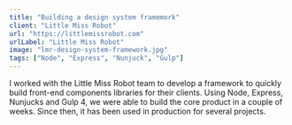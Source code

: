 ```yaml
---
title: "Building a design system framemork"
client: "Little Miss Robot"
url: "https://littlemissrobot.com"
urlLabel: "Little Miss Robot"
image: "lmr-design-system-framework.jpg"
tags: ["Node", "Express", "Nunjuck", "Gulp"]
---
```


I worked with the Little Miss Robot team to develop a framework to quickly build front-end components libraries for their clients. Using Node, Express, Nunjucks and Gulp 4, we were able to build the core product in a couple of weeks. Since then, it has been used in production for several projects.
